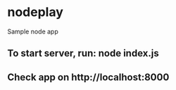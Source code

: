 # nodeplay
Sample node app

## To start server, run: node index.js

## Check app on http://localhost:8000